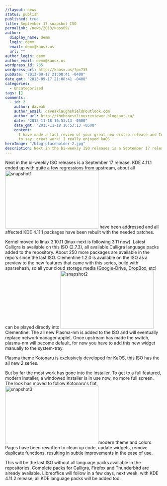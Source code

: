 ```yaml
---
//layout: news
status: publish
published: true
title: September 17 snapshot ISO
permalink: /news/2013/kaos09/
author:
  display_name: demm
  login: demm
  email: demm@kaosx.us
  url: ""
author_login: demm
author_email: demm@kaosx.us
wordpress_id: 735
wordpress_url: http://kaosx.us/?p=735
pubDate: "2013-09-17 21:08:41 -0400"
date_gmt: "2013-09-17 21:08:41 -0400"
categories:
  - Uncategorized
tags: []
comments:
  - id: 2
    author: daveak
    author_email: daveaklaughshield@outlook.com
    author_url: http://thehonestlinuxreviewer.blogspot.ca/
    date: "2013-11-18 16:53:13 -0500"
    date_gmt: "2013-11-18 16:53:13 -0500"
    content:
      I have made a fast review of your great new distro release and Id like
      to say; great work! I really enjoyed kaOS !
heroImage: "/blog-placeholder-2.jpg"
description: Next in the bi-weekly ISO releases is a September 17 release.  KDE 4.11.1 ended up with quite a few regressions from upstreamS
---
```


<p>Next in the bi-weekly ISO releases is a September 17 release.  KDE 4.11.1 ended up with quite a few regressions from upstream, about all<a href="https://kaosx.us/wp-content/uploads/2013/09/snapshot1.png"><img src="https://kaosx.us/wp-content/uploads/2013/09/snapshot1-300x187.png" alt="snapshot1" width="300" height="187" class="alignright size-medium wp-image-736" /></a> have been addressed and all affected KDE 4.11.1 packages have been rebuilt with the needed patches.</p>
<p>Kernel moved to linux 3.10.11 (linux-next is following 3.11 now).  Latest Calligra is available on this ISO (2.7.3), all available Calligra language packs added to the repository.  About 250 more packages are available in the repo's since the last ISO.  Clementine 1.2.0 is available on the ISO as a preview to the new features that came with this series, build with sparsehash, so all your cloud storage media (Google-Drive, DropBox, etc) can be played directly into <a href="https://kaosx.us/wp-content/uploads/2013/09/snapshot2.png"><img src="https://kaosx.us/wp-content/uploads/2013/09/snapshot2-300x187.png" alt="snapshot2" width="300" height="187" class="alignright size-medium wp-image-739" /></a>Clementine.  The all new Plasma-nm is added to the ISO and will eventually replace networkmanager applet.  Once upstream has made the switch, plasma-nm will become default, for now you have to add this new widget manually to the system-tray.</p>
<p>Plasma theme Kotonaru is exclusively developed for KaOS, this ISO has the all new 2 series.</p>
<p>But by far the most work has gone into the Installer.  To get to a full featured, modern installer, a windowed Installer is in use now, no more full screen.  The look has moved to follow Kotonaru's flat, <a href="https://kaosx.us/wp-content/uploads/2013/09/snapshot3.png"><img src="https://kaosx.us/wp-content/uploads/2013/09/snapshot3-300x187.png" alt="snapshot3" width="300" height="187" class="alignright size-medium wp-image-742" /></a>modern theme and colors.  Pages have been rewritten to clean up code, update widgets, remove duplicate functions, resulting in subtle improvements in the ease of use.</p>
<p>This will be the last ISO without all language packs available in the repositories.  Complete packs for Calligra, Firefox and Thunderbird are already available.  Libreoffice will follow in a few days, next week, with KDE 4.11.2 release, all KDE language packs will be added too.</p>

